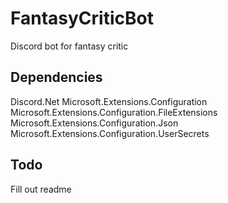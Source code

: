 # FantasyCriticBot
Discord bot for fantasy critic

## Dependencies
Discord.Net
Microsoft.Extensions.Configuration
Microsoft.Extensions.Configuration.FileExtensions
Microsoft.Extensions.Configuration.Json
Microsoft.Extensions.Configuration.UserSecrets

## Todo
Fill out readme